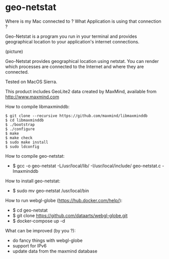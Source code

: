 # geo-netstat

Where is my Mac connected to ?
What Application is using that connection ?


Geo-Netstat is a program you run in your terminal and provides geographical location to your application's internet connections.



(picture)

Geo-Netstat provides geographical location using netstat.
You can render which processes are connected to the Internet and where they are connected.

Tested on MacOS Sierra.

This product includes GeoLite2 data created by MaxMind, available from
http://www.maxmind.com


How to compile libmaxminddb:
```
$ git clone --recursive https://github.com/maxmind/libmaxminddb
$ cd libmaxminddb
$ ./bootstrap
$ ./configure
$ make
$ make check
$ sudo make install
$ sudo ldconfig
```

How to compile geo-netstat:

  - $ gcc -o geo-netstat -L/usr/local/lib/ -I/usr/local/include/ geo-netstat.c -lmaxminddb


How to install geo-netstat:

  - $ sudo mv geo-netstat /usr/local/bin


How to run webgl-globe (https://hub.docker.com/help/):

  - $ cd geo-netstat
  - $ git clone https://github.com/dataarts/webgl-globe.git
  - $ docker-compose up -d


What can be improved (by you ?):

  - do fancy things with webgl-globe
  - support for IPv6
  - update data from the maxmind database
